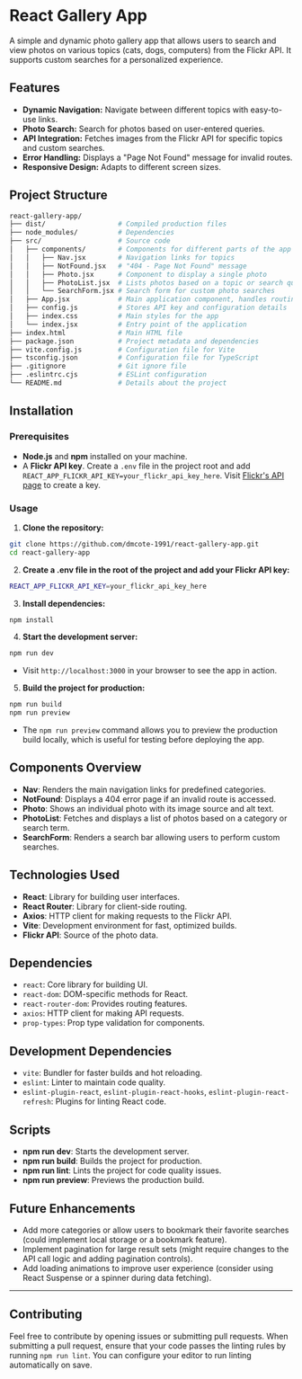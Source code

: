 # React Gallery App

A simple and dynamic photo gallery app that allows users to search and view photos on various topics (cats, dogs, computers) from the Flickr API. It supports custom searches for a personalized experience.

## Features

- **Dynamic Navigation:** Navigate between different topics with easy-to-use links.
- **Photo Search:** Search for photos based on user-entered queries.
- **API Integration:** Fetches images from the Flickr API for specific topics and custom searches.
- **Error Handling:** Displays a "Page Not Found" message for invalid routes.
- **Responsive Design:** Adapts to different screen sizes.

## Project Structure

```bash
react-gallery-app/
├── dist/                  # Compiled production files
├── node_modules/          # Dependencies
├── src/                   # Source code
│   ├── components/        # Components for different parts of the app
│   │   ├── Nav.jsx        # Navigation links for topics
│   │   ├── NotFound.jsx   # "404 - Page Not Found" message
│   │   ├── Photo.jsx      # Component to display a single photo
│   │   ├── PhotoList.jsx  # Lists photos based on a topic or search query
│   │   └── SearchForm.jsx # Search form for custom photo searches
│   ├── App.jsx            # Main application component, handles routing
│   ├── config.js          # Stores API key and configuration details
│   ├── index.css          # Main styles for the app
│   └── index.jsx          # Entry point of the application
├── index.html             # Main HTML file
├── package.json           # Project metadata and dependencies
├── vite.config.js         # Configuration file for Vite
├── tsconfig.json          # Configuration file for TypeScript
├── .gitignore             # Git ignore file
├── .eslintrc.cjs          # ESLint configuration
└── README.md              # Details about the project
```

## Installation

### Prerequisites

- **Node.js** and **npm** installed on your machine.
- A **Flickr API key**. Create a `.env` file in the project root and add `REACT_APP_FLICKR_API_KEY=your_flickr_api_key_here`.
Visit [Flickr's API page](https://www.flickr.com/services/developer/api/) to create a key.

### Usage

1. **Clone the repository:**
  ```bash
  git clone https://github.com/dmcote-1991/react-gallery-app.git
  cd react-gallery-app
  ```

2. **Create a .env file in the root of the project and add your Flickr API key:**
  ```bash
  REACT_APP_FLICKR_API_KEY=your_flickr_api_key_here
  ```

3. **Install dependencies:**
  ```bash
  npm install
  ```

4. **Start the development server:**
  ```bash
  npm run dev
  ```

  - Visit `http://localhost:3000` in your browser to see the app in action.

5. **Build the project for production:**
  ```bash
  npm run build
  npm run preview
  ```

  - The `npm run preview` command allows you to preview the production build locally, which is useful for testing before deploying the app.

## Components Overview

- **Nav**: Renders the main navigation links for predefined categories.
- **NotFound**: Displays a 404 error page if an invalid route is accessed.
- **Photo**: Shows an individual photo with its image source and alt text.
- **PhotoList**: Fetches and displays a list of photos based on a category or search term.
- **SearchForm**: Renders a search bar allowing users to perform custom searches.

## Technologies Used

- **React**: Library for building user interfaces.
- **React Router**: Library for client-side routing.
- **Axios**: HTTP client for making requests to the Flickr API.
- **Vite**: Development environment for fast, optimized builds.
- **Flickr API**: Source of the photo data.

## Dependencies

- `react`: Core library for building UI.
- `react-dom`: DOM-specific methods for React.
- `react-router-dom`: Provides routing features.
- `axios`: HTTP client for making API requests.
- `prop-types`: Prop type validation for components.

## Development Dependencies

- `vite`: Bundler for faster builds and hot reloading.
- `eslint`: Linter to maintain code quality.
- `eslint-plugin-react`, `eslint-plugin-react-hooks`, `eslint-plugin-react-refresh`: Plugins for linting React code.

## Scripts

- **npm run dev**: Starts the development server.
- **npm run build**: Builds the project for production.
- **npm run lint**: Lints the project for code quality issues.
- **npm run preview**: Previews the production build.

## Future Enhancements

- Add more categories or allow users to bookmark their favorite searches (could implement local storage or a bookmark feature).
- Implement pagination for large result sets (might require changes to the API call logic and adding pagination controls).
- Add loading animations to improve user experience (consider using React Suspense or a spinner during data fetching).

---

## Contributing
Feel free to contribute by opening issues or submitting pull requests. When submitting a pull request, ensure that your code passes the linting rules by running `npm run lint`. You can configure your editor to run linting automatically on save.

